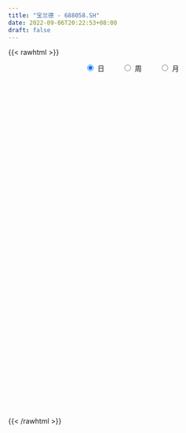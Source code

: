 ```yaml
---
title: "宝兰德 - 688058.SH"
date: 2022-09-06T20:22:53+08:00
draft: false
---
```

{{< rawhtml >}}
    <div style="text-align: center">
        <label style="padding: 1rem;"><input style="margin-right: .5rem" type="radio" name="period" value="D" checked onclick="period_change(this)">日</label>
        <label style="padding: 1rem;"><input style="margin-right: .5rem" type="radio" name="period" value="W" onclick="period_change(this)">周</label>
        <label style="padding: 1rem;"><input style="margin-right: .5rem" type="radio" name="period" value="M" onclick="period_change(this)">月</label>
    </div>
    <div id="chart" style="height: 700px;"></div> 
    <script type="text/javascript">
        const D_v = [3538.69,8122.2,5098.47,3334.57,10297.52,5294.57,5275.32,4464.21,2838.71,2869.25,2118.89,3140.48,3498.6,2540.16,2930.82,2578.86,3306.12,3224.74,3069.39,3583.02,2413.09,1708.24,4768.32,2997.01,2542.82,4009.68,5011.29,4608.01,2721.45,4069.82,3796.03,3675.93,5506.24,6912.59,3953.14,4904.03,3808.59,2498.11,2691.65,2203.22,2365.71,2327.49,3724.43,1956.04,3298.36,3785.01,4272.13,4161.58,3220.93,3531.14,2136.92,4437.05,2392.1,4886.12,2258.58,1693.25,1017.2,1753.84,4432.85,2652.66,2351.48,2002.23,1669.07,1883.86,1610.39,1856.04,1161.26,2580.37,1821.57,2520.78,1855.67,2985.61,3270.29,3760.36,5614.02,6150.93,6499.82,6443.55,5008.37,5405.69,3741.08,3579.12,3016.94,2934.65,3791.07,3717.18,5758.01,4207.75,5085.55,4489.27,2351.08,7821.62,9073.64,5279.6,4518.18,4497.96,4167.93,3384.69,3708.48,4071.15,4268.84,2945.22,4164.87,2770.13,1729.99,2383.06,2270.05,1567.64,1590.97,3530.5,3443.5,3104.61,1336.52,1106.21,2486.66,3605.32,1789.93,1619.85,1699.67,1422.83,2032.06,1462.85,2040.0,1295.65,1264.29,1476.2,1001.68,1187.44,1606.04,924.4,2160.89,1912.67,1909.0,1789.88,2596.1,1879.38,835.61,1372.11,1359.84,1152.3,1068.68,894.1,978.09,855.6,878.98,1357.86,1935.22,1575.68,761.86,908.31,638.96,1147.17,1859.62,948.65,1235.28,920.31,1168.02,2383.28,953.7,945.68,1439.59,2325.73,1981.52,1254.7,1485.65,1514.73,2949.53,1719.71,2096.32,4351.19,2657.86,2725.39,4168.09,2443.71,2136.99,6483.16,4561.25,4859.68,5552.77,2974.61,3443.0,3529.21,2755.39,6151.28,4257.81,2999.88,2951.38,3086.6,2634.45,4399.87,3673.76,2752.48,2850.21,5583.01,3141.94,2530.1,7188.58,7218.11,12680.22,10185.98,6730.83,4770.97,5028.0,4742.8,2908.32,3092.71,2703.79,3025.71,2756.87,2552.92,3320.47,5777.41,3861.37,2371.5,1564.27,2539.18,2548.0,4538.86,4184.25,3244.63,2608.18,1540.55,2156.34,1438.1,1713.86,1465.22,2729.62,2909.1,4251.42,3894.59,3089.03,2528.84,3858.35,4325.24,3289.47,2719.83,1871.67,3437.68,6125.16,3498.29,9114.31,3976.39,4090.28,2825.52,2214.88,1909.32,2956.39,4651.63,4090.5,5025.76,2581.46,8611.17,7292.05,4615.89,3248.95,4102.88,3658.12,1991.21,2656.48,1886.01,3881.4,2626.5,5047.89,2386.74,1831.92,1508.76,1818.63,1290.51,5364.36,5757.7,4969.75,3365.1,1914.52,2238.72,1401.63,1375.4,1740.82,1758.87,1093.11,743.18,2295.43,2420.9,1073.84,1215.92,1702.8,1252.95,1062.15,1278.72,4956.85,1809.91,1259.05,1216.27,650.21,1489.76,1408.64,918.92,1041.23,1139.71,1086.86,1765.54,3039.86,2034.09,1571.18,2154.63,1734.62,1722.29,1397.0,1449.99,1141.48,1495.13,986.68,2735.89,3857.52,2241.96,2590.96,2564.6,1413.34,1202.53,1908.27,1135.31,809.65,1107.52,1096.66,728.2,1326.22,909.63,748.13,1141.35,2011.34,2281.61,1490.21,1162.71,788.29,2193.78,1461.65,2665.94,2963.99,1798.75,8598.92,24699.4,26885.37,15375.46,16927.46,10193.99,18365.41,12679.87,9558.68,10078.15,7809.14,9863.49,16878.14,8940.67,9622.75,6741.54,6086.22,6284.44,5556.62,9963.52,4424.38,5240.59,3929.4,4626.19,3755.57,8256.85,5106.03,4947.53,5576.09,6612.91,6983.41,4219.64,4178.03,4427.2,4686.69,3394.0,4983.11,4223.56,4521.32,2548.43,4691.65,5582.48,3511.87,8147.32,4582.14,6709.02,4017.8,3367.3,2383.55,2151.55,1666.9,3377.15,4518.04,4495.41,3475.33,3365.82,3806.44,1960.95,4432.74,3061.47,2399.24,2239.11,12638.5,14139.4,21104.99,17121.18,9188.96,8371.94,4536.13,6523.73,7595.5,6545.01,4260.19,9954.6,10883.62,15756.58,7992.62,5919.22,8096.38,5437.48,4611.03,4623.84,3053.92,3804.76,3764.69,3829.05,4004.95,4004.12,5220.5,4163.83,3274.82,3028.25,4646.74,8747.89,10920.99,16813.6,11574.54,22525.39,12422.24,10890.62,8714.81,10440.87,7812.44,8195.41,6591.97,6661.08,5864.05,4765.47,4506.34,7155.72,7003.62,5014.83,10449.06,7726.03,7430.03,6768.52,8504.21,5767.49,5991.58,6568.76,3930.63,6086.73,4343.48,4627.05,5532.84,4610.33,10894.18,5282.25,5710.47,5958.84,3235.14,3404.37,3283.77,4947.33,6427.65,5710.02,8937.05,13227.72,5925.95,14928.57,14990.79,10700.41,6765.44,7377.78,5781.31,4646.52,4643.96,6041.41,7406.27,11683.69,7630.83,6263.65,6629.99,6778.05,31272.93,11296.61,6969.06,8109.72,7300.12,4874.18,4586.64,3084.86]
const D_histogram = [0.0,-0.1212535613,-0.4509963393,-0.5810341701,-1.1648822236,-1.4153386505,-1.6804308977,-1.7033973285,-1.5044236459,-1.2856629316,-1.0955846099,-0.8230991653,-0.674105703,-0.4779624721,-0.4924794019,-0.5069625435,-0.6490596644,-0.8947614596,-0.7246122752,-0.2564113519,0.1640448837,0.2417904016,0.5889481482,0.8135640977,0.9598695627,1.110413709,1.3533856806,1.2606674206,1.0067572265,0.8166314092,0.8124359989,0.8389070736,0.8289691263,0.8688707747,0.7406568223,0.3480929528,-0.1603805491,-0.4694235729,-0.55068131,-0.56023406,-0.7528094452,-0.946818862,-1.3648859957,-1.5371535671,-1.2205454979,-1.252064241,-1.3351792874,-1.4049431271,-1.3771546174,-0.9540500621,-0.6707641786,-0.5165152086,-0.3907023921,0.0734285221,0.3141270429,0.2999786092,0.3424968944,0.4724064736,0.778116119,1.0441119872,1.042977814,0.963353263,0.9009666779,0.793165541,0.7347712619,0.7068161464,0.6518454675,0.2999020254,0.1242031128,0.0206731289,-0.0992512211,-0.2944141793,-0.4760556677,-0.5460795739,-0.8258551281,-1.08270421,-1.3379692168,-1.4685967648,-1.4553876597,-1.3717360296,-1.2713563246,-1.0894658646,-0.9490535974,-0.7658081259,-0.6714280823,-0.4370532936,-0.113459159,0.144052045,0.4107721023,0.7653488005,0.9102388056,1.420105336,2.0783513739,2.4419110399,2.2445076617,1.5896933044,1.3464185883,1.1525166387,0.7928819004,0.3279074474,0.2647064039,0.3411671387,0.4110346542,0.4683412058,0.408404095,0.2842120378,0.0566857242,-0.0591608197,-0.0796556416,0.305485457,0.4166348687,0.175053146,0.0169364136,-0.069766938,-0.2014557627,-0.6092487614,-0.9503526664,-1.0253933389,-0.9171890706,-0.7915241765,-0.4593113536,-0.1020749483,0.11578168,0.2192772306,0.2943078895,0.2071326037,0.151937407,0.2750489378,0.4351923453,0.5600201411,0.4883286146,0.4971334137,0.3952529609,0.0956962761,-0.1578361496,-0.2476175709,-0.3316004362,-0.4852863003,-0.4035494031,-0.303978067,-0.1971171399,-0.042976547,0.1328156721,0.2858572598,0.3400219532,0.2577605363,0.3706833286,0.3292306222,0.2556204673,0.200230517,0.2021039163,0.3075949315,0.4456351345,0.4847818146,0.4530433112,0.4113299173,0.2625053742,0.0422617839,-0.0294163298,-0.0609496709,0.0257301595,0.2552914848,0.3901228025,0.4225222222,0.4671917712,0.4765785717,0.5318337921,0.4592055062,0.5044650398,0.6628498521,0.5855736984,0.3913858915,0.4261308004,0.4854255283,0.5980125548,0.9856260609,1.074416878,1.4014918087,1.4229802232,1.3896002487,1.1544865583,1.0751252473,0.7632444816,0.9367133754,1.0438681002,0.9744648235,0.7588013989,0.5031605763,0.3808594551,0.2998129986,-0.0874914901,-0.4752186892,-0.8207425859,-0.6367309832,-0.6925217133,-0.7658393563,-0.4010208304,-0.392446997,0.2452503883,0.1181766888,0.2086584766,0.0914092545,-0.0531008333,-0.3288927564,-0.4873294607,-0.8065774268,-0.9291617265,-0.824848912,-0.7235848483,-0.5934293773,-0.5955018482,-0.9291515619,-0.8556004707,-0.8184615806,-0.802950242,-0.6417098714,-0.6577716884,-0.3780179115,-0.1589525234,-0.2564429378,-0.396039616,-0.4899894777,-0.6705405684,-0.8050338182,-0.7645657351,-0.7035206346,-0.8009298632,-0.7201364671,-0.5110978056,-0.6647926904,-0.526366664,-0.4846795125,-0.152433536,-0.022730117,0.1762162609,0.1345924524,0.0902015872,0.2944485516,0.7599451443,0.9922731467,1.3282201131,1.3013185661,1.0358622062,0.6324390327,0.3307262187,0.0937860938,-0.1056649684,0.1923940132,0.2105840748,0.3965395874,0.3623742625,0.7138732064,0.7669318654,0.521190845,0.2019704873,-0.2178691753,-0.4657569916,-0.5388438175,-0.5311326648,-0.5453628903,-0.2943879213,-0.1979123436,-0.5226068138,-0.6935717878,-0.824647582,-0.8887856776,-1.0287486642,-1.1165725004,-0.7503911237,-0.4534527032,-0.3663329582,-0.5031620611,-0.5684599997,-0.6039884051,-0.5346558112,-0.4243504973,-0.436769226,-0.3527929958,-0.2585832534,-0.1693285538,-0.2572275095,-0.0859318253,0.0488616527,0.1459406731,0.2816060547,0.3788197884,0.4140644307,0.413420318,0.0875157758,-0.1133023376,-0.118357746,-0.049955887,0.0699501581,0.2239892219,0.3653096361,0.4623376107,0.5612017065,0.5749828561,0.5774369186,0.5770902305,0.5941126072,0.4653363869,0.4263650726,0.1901204233,0.1848805362,0.2528074786,0.2635395515,0.2404506184,0.2332017268,0.1923335399,0.0969977258,0.1031254525,0.1869703541,0.1334632787,0.0040255041,-0.2083476527,-0.4049357379,-0.4846751477,-0.5012075664,-0.4812194705,-0.4319102698,-0.3256184993,-0.2624694879,-0.1812104286,-0.2156151524,-0.2174742727,-0.1721760712,-0.0533540384,0.0965095917,0.2290354811,0.2404787273,0.3325113747,0.3571544449,0.4529631477,0.5656242392,0.6574023168,0.6946820993,0.643849863,0.8140420972,1.9620423447,2.563788816,2.8010823047,2.980658636,2.9278859473,3.7753751513,3.9158202382,3.8686797082,3.1845238114,2.601317968,2.2700407426,2.2154352104,1.9561691828,0.9931887693,0.3495562867,-0.371125377,-0.8576913056,-1.0347631375,-1.592055387,-2.2852583777,-2.6347269562,-2.7878206797,-2.9770350609,-2.9992391061,-2.4486391066,-2.1621850869,-2.1547656012,-1.9054552424,-1.7749111353,-1.206596823,-0.9601920856,-0.6371884878,-0.3314320868,-0.2138556157,-0.1012019572,-0.0151775991,-0.158364501,-0.4807455527,-0.8004437131,-0.2727998872,-0.4938374558,-0.9263614792,-0.6478754991,-0.6758728263,-1.0473985825,-0.9135746565,-0.8297865438,-0.7198723654,-0.7910715447,-0.7883733353,-1.0733831682,-1.2405379636,-1.4064728535,-1.499750309,-1.4140968785,-1.0956683787,-0.8548582107,-0.9752305314,-0.9650077306,-0.8336144644,-0.8393073581,-1.3601192263,-2.6028887601,-3.4823346929,-3.8170887021,-3.7586650249,-3.5657256003,-3.2572763195,-3.1538454928,-2.8031785141,-2.2884824079,-1.8242057157,-0.9209535182,0.0826392306,0.9993223023,1.5144482364,2.0001483981,2.4661030568,2.6503185165,2.7105327139,2.610300629,2.4994299337,2.2945762827,2.1058861528,1.9573076015,1.8474086701,1.4965460058,1.4206195666,1.2778057209,1.160821792,1.1490299671,1.1354375967,1.3613484442,0.3458828519,-0.1679957209,-0.5839514829,-0.554187115,-0.7054765536,-0.7041612359,-0.6203383013,-0.5598954112,-0.4279307053,-0.209854907,-0.0272556626,0.1338083584,0.2298684654,0.2400588805,0.3178764098,0.4702917209,0.5506353423,0.6377749676,0.6906055666,0.6895086634,0.7201055654,0.6613850021,0.5188966554,0.4399574707,0.4492955814,0.4154477869,0.3394049556,0.1437631385,0.1172980225,0.1603371627,0.0681818484,0.0708252017,0.311275988,0.4232604496,0.520003561,0.4260766635,0.3506112806,0.3345464882,0.2970802281,0.3176863103,0.3014109518,0.3374900689,0.1165439347,0.0706479954,0.1150170413,0.4635396275,0.732569711,0.8019856639,0.8148490503,0.8471707554,0.7374536402,0.582985219,0.4117035312,0.2851491984,0.2991888782,0.2065647449,0.0846556924,0.0526974086,-0.1389445118,-0.357130686,-0.9977083293,-1.4281131177,-1.6326832432,-1.7316754121,-1.6328272771,-1.396120672,-1.2424158948,-1.0349180615]
const D_fast = [0.0,-0.1515669516,-0.5940588145,-0.8693551878,-1.7444237972,-2.3487148867,-3.0339148584,-3.4827306213,-3.6598628501,-3.7625178687,-3.8463356995,-3.7796250462,-3.7991580097,-3.7225053968,-3.8601421771,-4.0013659546,-4.3057279915,-4.7751201516,-4.786124036,-4.3820259507,-3.9205584942,-3.7823653758,-3.2879705922,-2.8599636183,-2.4736907627,-2.0455431891,-1.4642247973,-1.2417762021,-1.2439970896,-1.2299650546,-1.0310514653,-0.7948536222,-0.5975492879,-0.3404299458,-0.2834796926,-0.5890203239,-1.137588963,-1.5639878801,-1.7829159448,-1.9325272097,-2.3133049562,-2.7440190885,-3.5033077212,-4.0598636844,-4.0483919896,-4.392926793,-4.8098366612,-5.2308362827,-5.5473364273,-5.3627443876,-5.2471495487,-5.2220293808,-5.1938921624,-4.7114041176,-4.3921738362,-4.3313276175,-4.2031851087,-3.9551739111,-3.4549352359,-2.9279113709,-2.6683010907,-2.5070873259,-2.3442322416,-2.2537419933,-2.1284434569,-1.9796945357,-1.8717038478,-2.1486717835,-2.2933199179,-2.3916816196,-2.5364187748,-2.8051852779,-3.1058406832,-3.3123844829,-3.7986238191,-4.3261489535,-4.9159062645,-5.4136830037,-5.7643208135,-6.0236031909,-6.241062567,-6.3315385732,-6.4283897053,-6.4365962653,-6.5100732422,-6.384961777,-6.0897324321,-5.7962082168,-5.426795134,-4.8808812357,-4.5084315292,-3.6435386648,-2.4657047834,-1.4916673574,-1.1279438201,-1.3853348514,-1.2920049203,-1.1977777103,-1.3591919735,-1.7421895647,-1.7392140072,-1.5774614877,-1.4048353087,-1.2304434556,-1.1882795427,-1.2414185905,-1.454773473,-1.5854102218,-1.625818954,-1.1643064912,-0.9489983624,-1.1468167986,-1.3006994275,-1.4048445137,-1.5868972791,-2.1470024681,-2.7256945397,-3.0570835469,-3.1781765463,-3.2503926963,-3.0330077119,-2.7012900436,-2.4544879953,-2.296173137,-2.1475655057,-2.1829576407,-2.2001684856,-2.0082947203,-1.7393532265,-1.4745203955,-1.4241297684,-1.2910416158,-1.2941088284,-1.5697414441,-1.8627329072,-2.0144187213,-2.1813016956,-2.4563091347,-2.4754595884,-2.451882769,-2.3943011269,-2.2509046707,-2.0419085336,-1.8174026309,-1.6782324493,-1.6960537321,-1.4904601077,-1.4496051585,-1.4593101966,-1.4646425176,-1.4122431393,-1.2298533911,-0.9804044045,-0.8200622708,-0.7385399464,-0.677420861,-0.7606190606,-0.9702972049,-1.0493294011,-1.0961001599,-1.0029877896,-0.7096035931,-0.4772415748,-0.3392115995,-0.1777441078,-0.0492126643,0.1390010041,0.1811740947,0.3525498883,0.6766471637,0.7457644346,0.6494231006,0.7907007095,0.9713518195,1.2334419847,1.8674620061,2.2248570427,2.9023049255,3.2795383959,3.5935584835,3.6470664327,3.8364864336,3.7154167883,4.1230640258,4.4911857758,4.6653987049,4.63943563,4.5095849516,4.4824986941,4.4764054873,4.067228126,3.5606962546,3.0099867114,3.0348155684,2.8058944099,2.5411169278,2.8056802461,2.7161423302,3.4151523126,3.3176227853,3.4602691923,3.3658722839,3.2080869877,2.8500718755,2.5698028061,2.0489104832,1.6940357519,1.5921363384,1.51250419,1.4943023167,1.3433543838,0.7774167796,0.6370677532,0.4695912481,0.2843650262,0.285177929,0.1046731898,0.2899224888,0.469249746,0.3076485972,0.0690420151,-0.1474052161,-0.4955914489,-0.8313431533,-0.9820165039,-1.0968515621,-1.3944932565,-1.4937339771,-1.4124697671,-1.7323628245,-1.7255284641,-1.8050111907,-1.5108735983,-1.3868527085,-1.1438522654,-1.1518279608,-1.1736684291,-0.8958093268,-0.240326448,0.240069841,0.9080718357,1.2064999302,1.2000091219,0.9546957066,0.7356644472,0.5221708458,0.2963035415,0.6424610263,0.7132971067,0.9983875161,1.0548157568,1.5847830024,1.8295746278,1.7141313186,1.4454035826,0.9710966262,0.6067695621,0.3989717817,0.2738997683,0.1233288202,0.3007068089,0.3477043007,-0.107641873,-0.4519997939,-0.7892374836,-1.0755719986,-1.4727221513,-1.8396891125,-1.6611055168,-1.4775302721,-1.4819937667,-1.7446133848,-1.9520263234,-2.13855183,-2.2028831889,-2.1986654993,-2.3202765346,-2.3244985532,-2.2949346242,-2.2480120631,-2.4002178962,-2.2504051683,-2.1033962771,-1.9698320884,-1.7637651932,-1.5718465124,-1.4330857624,-1.3303747957,-1.6344003939,-1.8635440917,-1.8981889365,-1.8422760493,-1.7048824647,-1.4948460954,-1.2621982722,-1.0495858948,-0.8104213725,-0.6528945088,-0.5060812166,-0.3621553471,-0.1966048186,-0.2090469422,-0.1414269884,-0.3301415318,-0.2891612849,-0.1580324728,-0.0814155121,-0.0443917906,0.0066597496,0.0138749477,-0.057211435,-0.0253023452,0.105285145,0.0851438892,-0.0432875093,-0.3077475793,-0.605569599,-0.8064777957,-0.948312106,-1.0486288777,-1.1072972445,-1.0824100989,-1.0848784594,-1.0489220073,-1.1372305191,-1.1934582076,-1.1912040239,-1.0857205008,-0.9117294727,-0.7219447131,-0.650381785,-0.475221294,-0.3612896125,-0.1522401228,0.1018270286,0.3579556853,0.5689059926,0.6790362221,1.0527389805,2.6912498143,3.9339434896,4.8715075544,5.7962485447,6.4754473429,8.2667803347,9.3861804812,10.3062098782,10.4181849342,10.4853085829,10.7215415431,11.2207948135,11.4505710815,10.7358878604,10.1796444495,9.3661814415,8.6651926866,8.2294300702,7.274123974,6.0096063889,5.0014560714,4.1514071779,3.2179340314,2.4459202098,2.3843604326,2.1302681805,1.5989962659,1.3719428141,1.0587591375,1.325424244,1.3317809599,1.4954874358,1.7183858152,1.7824983823,1.8698515515,1.9520815098,1.7693034827,1.3267360428,0.8069269541,1.2663708083,0.9218738756,0.2577594825,0.3742765879,0.177311054,-0.4560643478,-0.550634086,-0.6742926092,-0.7443465222,-1.0133135876,-1.207708712,-1.7610643369,-2.2383536233,-2.7559067266,-3.2241217593,-3.4919925484,-3.4474811433,-3.420385528,-3.7845654815,-4.0155946133,-4.0926049632,-4.3081246965,-5.1689663713,-7.0624580951,-8.8124877011,-10.1015138858,-10.9827564649,-11.6812484403,-12.1871182394,-12.8721487858,-13.2222764358,-13.2797009315,-13.2714756682,-12.5984618503,-11.5742092938,-10.4076956465,-9.5139576534,-8.5282203921,-7.4457399692,-6.5989448804,-5.8610975045,-5.3087544321,-4.794767644,-4.4259772244,-4.0881958161,-3.747447467,-3.3954942308,-3.3722203936,-3.0929919412,-2.9163543567,-2.7431328376,-2.4676671707,-2.197400142,-1.6311521834,-2.5601470627,-3.1160245658,-3.6779681985,-3.7867506093,-4.1144091863,-4.2891341776,-4.3603958183,-4.4399267811,-4.4149447515,-4.2493326799,-4.0735473511,-3.8790312405,-3.7255040172,-3.6552988819,-3.4980122502,-3.2280240089,-3.0100215519,-2.7634381847,-2.537956194,-2.3666759313,-2.156052638,-2.0494269508,-2.0621911337,-2.0311409507,-1.9094789446,-1.8394647924,-1.8306563848,-1.9903574173,-1.9874980277,-1.9043745968,-1.979484449,-1.9591347953,-1.640865012,-1.423065438,-1.1963214363,-1.1837291679,-1.1715417306,-1.1039699011,-1.0671661041,-0.9671384443,-0.9080610648,-0.7876094306,-0.9794195811,-1.0076535215,-0.9345302154,-0.4701227223,-0.017950211,0.2519621579,0.4685378069,0.7126522008,0.7872984957,0.7785763792,0.7102205742,0.654953541,0.7437904404,0.7028074933,0.6020623639,0.5832784322,0.3569003839,0.0494315382,-0.8405731874,-1.6280062553,-2.2407471915,-2.7726582135,-3.0820168978,-3.1943404607,-3.3512396572,-3.4024713392]
const D_slow = [0.0,-0.0303133903,-0.1430624751,-0.2883210177,-0.5795415736,-0.9333762362,-1.3534839606,-1.7793332928,-2.1554392042,-2.4768549371,-2.7507510896,-2.9565258809,-3.1250523067,-3.2445429247,-3.3676627752,-3.4944034111,-3.6566683272,-3.8803586921,-4.0615117608,-4.1256145988,-4.0846033779,-4.0241557775,-3.8769187404,-3.673527716,-3.4335603253,-3.1559568981,-2.8176104779,-2.5024436228,-2.2507543161,-2.0465964638,-1.8434874641,-1.6337606957,-1.4265184142,-1.2093007205,-1.0241365149,-0.9371132767,-0.977208414,-1.0945643072,-1.2322346347,-1.3722931497,-1.560495511,-1.7972002265,-2.1384217254,-2.5227101172,-2.8278464917,-3.140862552,-3.4746573738,-3.8258931556,-4.1701818099,-4.4086943255,-4.5763853701,-4.7055141722,-4.8031897703,-4.7848326397,-4.706300879,-4.6313062267,-4.5456820031,-4.4275803847,-4.233051355,-3.9720233581,-3.7112789047,-3.4704405889,-3.2451989194,-3.0469075342,-2.8632147187,-2.6865106821,-2.5235493153,-2.4485738089,-2.4175230307,-2.4123547485,-2.4371675538,-2.5107710986,-2.6297850155,-2.766304909,-2.972768691,-3.2434447435,-3.5779370477,-3.9450862389,-4.3089331538,-4.6518671612,-4.9697062424,-5.2420727085,-5.4793361079,-5.6707881394,-5.8386451599,-5.9479084834,-5.9762732731,-5.9402602619,-5.8375672363,-5.6462300362,-5.4186703348,-5.0636440008,-4.5440561573,-3.9335783973,-3.3724514819,-2.9750281558,-2.6384235087,-2.350294349,-2.1520738739,-2.0700970121,-2.0039204111,-1.9186286264,-1.8158699629,-1.6987846614,-1.5966836377,-1.5256306282,-1.5114591972,-1.5262494021,-1.5461633125,-1.4697919482,-1.3656332311,-1.3218699446,-1.3176358412,-1.3350775757,-1.3854415163,-1.5377537067,-1.7753418733,-2.031690208,-2.2609874757,-2.4588685198,-2.5736963582,-2.5992150953,-2.5702696753,-2.5154503676,-2.4418733952,-2.3900902443,-2.3521058926,-2.2833436581,-2.1745455718,-2.0345405365,-1.9124583829,-1.7881750295,-1.6893617893,-1.6654377202,-1.7048967576,-1.7668011504,-1.8497012594,-1.9710228345,-2.0719101853,-2.147904702,-2.197183987,-2.2079281237,-2.1747242057,-2.1032598908,-2.0182544025,-1.9538142684,-1.8611434362,-1.7788357807,-1.7149306639,-1.6648730346,-1.6143470556,-1.5374483227,-1.426039539,-1.3048440854,-1.1915832576,-1.0887507783,-1.0231244347,-1.0125589888,-1.0199130712,-1.035150489,-1.0287179491,-0.9648950779,-0.8673643773,-0.7617338217,-0.6449358789,-0.525791236,-0.392832788,-0.2780314114,-0.1519151515,0.0137973115,0.1601907361,0.258037209,0.3645699091,0.4859262912,0.6354294299,0.8818359451,1.1504401646,1.5008131168,1.8565581726,2.2039582348,2.4925798744,2.7613611862,2.9521723066,3.1863506505,3.4473176755,3.6909338814,3.8806342311,4.0064243752,4.101639239,4.1765924886,4.1547196161,4.0359149438,3.8307292973,3.6715465515,3.4984161232,3.3069562841,3.2067010765,3.1085893273,3.1699019243,3.1994460965,3.2516107157,3.2744630293,3.261187821,3.1789646319,3.0571322667,2.85548791,2.6231974784,2.4169852504,2.2360890383,2.087731694,1.938856232,1.7065683415,1.4926682238,1.2880528287,1.0873152682,0.9268878003,0.7624448782,0.6679404003,0.6282022695,0.564091535,0.465081631,0.3425842616,0.1749491195,-0.0263093351,-0.2174507688,-0.3933309275,-0.5935633933,-0.7735975101,-0.9013719615,-1.0675701341,-1.1991618001,-1.3203316782,-1.3584400622,-1.3641225915,-1.3200685262,-1.2864204131,-1.2638700163,-1.1902578784,-1.0002715923,-0.7522033057,-0.4201482774,-0.0948186359,0.1641469157,0.3222566739,0.4049382285,0.428384752,0.4019685099,0.4500670132,0.5027130319,0.6018479287,0.6924414943,0.8709097959,1.0626427623,1.1929404736,1.2434330954,1.1889658015,1.0725265536,0.9378155993,0.8050324331,0.6686917105,0.5950947302,0.5456166443,0.4149649408,0.2415719939,0.0354100984,-0.186786321,-0.4439734871,-0.7231166122,-0.9107143931,-1.0240775689,-1.1156608084,-1.2414513237,-1.3835663236,-1.5345634249,-1.6682273777,-1.774315002,-1.8835073085,-1.9717055575,-2.0363513708,-2.0786835093,-2.1429903867,-2.164473343,-2.1522579298,-2.1157727615,-2.0453712479,-1.9506663008,-1.8471501931,-1.7437951136,-1.7219161697,-1.7502417541,-1.7798311905,-1.7923201623,-1.7748326228,-1.7188353173,-1.6275079083,-1.5119235056,-1.371623079,-1.2278773649,-1.0835181353,-0.9392455776,-0.7907174258,-0.6743833291,-0.567792061,-0.5202619551,-0.4740418211,-0.4108399514,-0.3449550636,-0.284842409,-0.2265419773,-0.1784585923,-0.1542091608,-0.1284277977,-0.0816852092,-0.0483193895,-0.0473130135,-0.0993999266,-0.2006338611,-0.321802648,-0.4471045396,-0.5674094072,-0.6753869747,-0.7567915995,-0.8224089715,-0.8677115787,-0.9216153668,-0.9759839349,-1.0190279527,-1.0323664623,-1.0082390644,-0.9509801941,-0.8908605123,-0.8077326687,-0.7184440574,-0.6052032705,-0.4637972107,-0.2994466315,-0.1257761067,0.0351863591,0.2386968834,0.7292074696,1.3701546736,2.0704252497,2.8155899087,3.5475613956,4.4914051834,5.4703602429,6.43753017,7.2336611228,7.8839906148,8.4515008005,9.0053596031,9.4944018988,9.7426990911,9.8300881628,9.7373068185,9.5228839921,9.2641932077,8.866179361,8.2948647666,7.6361830275,6.9392278576,6.1949690924,5.4451593159,4.8329995392,4.2924532675,3.7537618672,3.2773980565,2.8336702727,2.532021067,2.2919730456,2.1326759236,2.0498179019,1.996353998,1.9710535087,1.9672591089,1.9276679837,1.8074815955,1.6073706672,1.5391706954,1.4157113315,1.1841209617,1.0221520869,0.8531838803,0.5913342347,0.3629405706,0.1554939346,-0.0244741567,-0.2222420429,-0.4193353767,-0.6876811688,-0.9978156597,-1.3494338731,-1.7243714503,-2.0778956699,-2.3518127646,-2.5655273173,-2.8093349501,-3.0505868828,-3.2589904989,-3.4688173384,-3.808847145,-4.459569335,-5.3301530082,-6.2844251837,-7.22409144,-8.11552284,-8.9298419199,-9.7183032931,-10.4190979216,-10.9912185236,-11.4472699525,-11.6775083321,-11.6568485244,-11.4070179488,-11.0284058898,-10.5283687902,-9.911843026,-9.2492633969,-8.5716302184,-7.9190550611,-7.2941975777,-6.720553507,-6.1940819689,-5.7047550685,-5.2429029009,-4.8687663995,-4.5136115078,-4.1941600776,-3.9039546296,-3.6166971378,-3.3328377387,-2.9925006276,-2.9060299146,-2.9480288449,-3.0940167156,-3.2325634943,-3.4089326327,-3.5849729417,-3.740057517,-3.8800313698,-3.9870140462,-4.0394777729,-4.0462916886,-4.0128395989,-3.9553724826,-3.8953577625,-3.81588866,-3.6983157298,-3.5606568942,-3.4012131523,-3.2285617606,-3.0561845948,-2.8761582034,-2.7108119529,-2.5810877891,-2.4710984214,-2.358774526,-2.2549125793,-2.1700613404,-2.1341205558,-2.1047960502,-2.0647117595,-2.0476662974,-2.029959997,-1.952141,-1.8463258876,-1.7163249973,-1.6098058314,-1.5221530113,-1.4385163892,-1.3642463322,-1.2848247546,-1.2094720167,-1.1250994994,-1.0959635158,-1.0783015169,-1.0495472566,-0.9336623498,-0.750519922,-0.550023506,-0.3463112434,-0.1345185546,0.0498448555,0.1955911602,0.298517043,0.3698043426,0.4446015621,0.4962427484,0.5174066715,0.5305810236,0.4958448957,0.4065622242,0.1571351419,-0.1998931376,-0.6080639484,-1.0409828014,-1.4491896207,-1.7982197887,-2.1088237624,-2.3675532777]
const D_data = [['2020-08-18', 134.77, 133.79, 133.0, 136.46],['2020-08-19', 134.68, 131.89, 131.52, 140.48],['2020-08-20', 128.91, 127.81, 126.33, 131.53],['2020-08-21', 129.99, 128.62, 127.15, 132.35],['2020-08-24', 124.49, 120.23, 116.0, 124.49],['2020-08-25', 119.88, 121.0, 119.17, 122.39],['2020-08-26', 121.37, 118.01, 116.3, 123.44],['2020-08-27', 119.5, 118.68, 115.12, 121.75],['2020-08-28', 118.69, 120.37, 116.3, 120.86],['2020-08-31', 120.02, 120.3, 120.02, 122.85],['2020-09-01', 120.34, 119.72, 118.71, 121.76],['2020-09-02', 120.9, 120.83, 119.1, 122.64],['2020-09-03', 120.98, 119.39, 117.3, 121.97],['2020-09-04', 117.5, 120.0, 117.03, 120.44],['2020-09-07', 119.31, 116.99, 116.51, 121.19],['2020-09-08', 116.93, 116.02, 114.33, 117.91],['2020-09-09', 116.02, 113.02, 111.34, 117.3],['2020-09-10', 113.06, 109.51, 109.3, 115.66],['2020-09-11', 109.51, 113.3, 108.04, 113.5],['2020-09-14', 114.05, 117.79, 114.01, 119.8],['2020-09-15', 117.78, 118.98, 114.88, 120.46],['2020-09-16', 116.66, 115.62, 115.05, 118.99],['2020-09-17', 115.62, 119.92, 115.62, 121.73],['2020-09-18', 120.05, 119.96, 119.04, 121.5],['2020-09-21', 120.18, 120.19, 119.11, 121.77],['2020-09-22', 119.99, 121.41, 117.03, 124.36],['2020-09-23', 121.42, 124.2, 121.42, 126.0],['2020-09-24', 124.01, 121.07, 120.3, 126.43],['2020-09-25', 120.5, 118.68, 118.6, 123.45],['2020-09-28', 117.9, 118.7, 114.8, 123.2],['2020-09-29', 121.2, 120.88, 119.03, 124.48],['2020-09-30', 120.88, 121.74, 119.19, 122.8],['2020-10-09', 123.0, 121.78, 121.72, 125.53],['2020-10-12', 122.5, 122.98, 120.12, 123.39],['2020-10-13', 122.9, 121.12, 120.61, 123.61],['2020-10-14', 121.4, 116.69, 116.1, 121.56],['2020-10-15', 117.4, 112.73, 112.67, 117.4],['2020-10-16', 113.29, 112.61, 111.66, 113.86],['2020-10-19', 113.0, 113.83, 112.38, 114.5],['2020-10-20', 113.0, 113.85, 111.69, 114.1],['2020-10-21', 114.28, 110.27, 109.88, 114.28],['2020-10-22', 110.27, 108.28, 107.87, 110.46],['2020-10-23', 107.99, 102.6, 101.8, 108.93],['2020-10-26', 102.92, 102.58, 100.25, 104.5],['2020-10-27', 102.89, 107.61, 101.91, 109.0],['2020-10-28', 107.61, 102.6, 102.29, 107.61],['2020-10-29', 99.88, 100.13, 99.33, 103.07],['2020-10-30', 100.14, 98.26, 97.0, 101.64],['2020-11-02', 98.31, 97.68, 95.0, 100.77],['2020-11-03', 97.68, 102.31, 97.62, 102.5],['2020-11-04', 101.98, 101.18, 100.62, 103.77],['2020-11-05', 98.01, 99.61, 97.0, 99.98],['2020-11-06', 99.2, 98.97, 97.28, 101.11],['2020-11-09', 98.99, 104.0, 98.99, 104.55],['2020-11-10', 103.78, 102.59, 101.23, 104.67],['2020-11-11', 102.0, 99.59, 99.08, 102.77],['2020-11-12', 98.98, 99.98, 98.17, 100.9],['2020-11-13', 100.12, 101.23, 98.81, 101.49],['2020-11-16', 109.49, 104.5, 102.01, 109.49],['2020-11-17', 104.96, 105.7, 102.34, 105.8],['2020-11-18', 104.8, 103.36, 103.24, 106.5],['2020-11-19', 102.88, 102.45, 102.21, 104.67],['2020-11-20', 102.5, 102.55, 100.5, 103.55],['2020-11-23', 102.14, 101.75, 99.88, 102.89],['2020-11-24', 100.76, 102.11, 100.76, 104.9],['2020-11-25', 102.11, 102.44, 101.71, 103.6],['2020-11-26', 101.7, 102.05, 101.32, 104.26],['2020-11-27', 101.18, 97.25, 96.83, 102.01],['2020-11-30', 96.0, 97.85, 96.0, 99.7],['2020-12-01', 97.3, 97.71, 96.76, 98.5],['2020-12-02', 97.74, 96.52, 96.1, 97.74],['2020-12-03', 96.58, 94.21, 94.2, 96.7],['2020-12-04', 94.54, 92.68, 92.24, 94.98],['2020-12-07', 92.91, 92.6, 92.1, 95.8],['2020-12-08', 92.21, 88.06, 87.71, 92.81],['2020-12-09', 88.11, 85.68, 85.2, 89.5],['2020-12-10', 85.5, 82.85, 82.18, 85.6],['2020-12-11', 82.65, 81.7, 80.01, 83.35],['2020-12-14', 81.48, 81.42, 80.3, 83.88],['2020-12-15', 81.3, 80.79, 78.51, 82.86],['2020-12-16', 81.04, 79.75, 79.0, 81.04],['2020-12-17', 79.13, 79.86, 77.21, 80.3],['2020-12-18', 80.02, 78.63, 78.22, 81.15],['2020-12-21', 78.92, 78.56, 78.07, 80.34],['2020-12-22', 78.56, 76.8, 76.0, 78.56],['2020-12-23', 76.65, 78.16, 75.76, 78.32],['2020-12-24', 79.44, 79.72, 78.19, 81.79],['2020-12-25', 78.7, 79.63, 78.41, 80.78],['2020-12-28', 79.63, 80.55, 78.79, 81.11],['2020-12-29', 81.34, 82.99, 80.01, 83.9],['2020-12-30', 82.6, 81.6, 81.12, 82.75],['2020-12-31', 83.24, 88.14, 81.25, 90.99],['2021-01-04', 87.02, 93.89, 87.02, 96.29],['2021-01-05', 92.1, 94.18, 91.0, 94.2],['2021-01-06', 93.0, 88.96, 88.56, 94.47],['2021-01-07', 87.32, 82.0, 81.66, 90.56],['2021-01-08', 83.0, 85.5, 81.55, 86.98],['2021-01-11', 84.0, 85.58, 83.99, 86.81],['2021-01-12', 85.2, 82.46, 81.51, 86.58],['2021-01-13', 82.93, 79.05, 78.35, 82.93],['2021-01-14', 80.44, 82.6, 77.14, 85.19],['2021-01-15', 82.59, 84.35, 82.49, 88.08],['2021-01-18', 83.84, 84.7, 80.0, 84.9],['2021-01-19', 82.8, 84.99, 82.8, 86.5],['2021-01-20', 85.41, 83.63, 83.03, 85.42],['2021-01-21', 83.59, 82.38, 81.34, 85.57],['2021-01-22', 82.95, 80.05, 79.6, 82.95],['2021-01-25', 79.4, 80.3, 79.14, 81.81],['2021-01-26', 80.96, 80.85, 80.01, 82.8],['2021-01-27', 77.58, 86.8, 77.58, 86.88],['2021-01-28', 86.0, 84.8, 83.71, 89.5],['2021-01-29', 85.65, 80.07, 79.0, 85.65],['2021-02-01', 82.0, 79.92, 78.32, 82.0],['2021-02-02', 79.92, 79.94, 78.4, 81.85],['2021-02-03', 80.0, 78.48, 76.0, 80.77],['2021-02-04', 77.5, 73.02, 72.95, 78.87],['2021-02-05', 73.04, 70.96, 70.88, 73.9],['2021-02-08', 71.99, 72.1, 70.96, 73.78],['2021-02-09', 72.0, 73.4, 70.65, 73.88],['2021-02-10', 73.5, 73.23, 72.61, 73.74],['2021-02-18', 75.0, 76.2, 73.23, 76.57],['2021-02-19', 76.07, 77.79, 75.21, 77.79],['2021-02-22', 77.99, 77.24, 76.67, 78.75],['2021-02-23', 76.85, 76.45, 75.28, 77.0],['2021-02-24', 76.16, 76.43, 75.68, 78.78],['2021-02-25', 76.77, 74.22, 74.16, 78.2],['2021-02-26', 75.69, 74.04, 73.31, 75.7],['2021-03-01', 75.69, 76.3, 74.52, 76.86],['2021-03-02', 76.3, 77.5, 76.0, 78.5],['2021-03-03', 77.89, 77.93, 76.53, 77.98],['2021-03-04', 77.22, 75.75, 74.22, 79.48],['2021-03-05', 75.39, 76.72, 74.23, 77.71],['2021-03-08', 78.12, 75.19, 74.85, 78.12],['2021-03-09', 75.42, 71.58, 71.58, 75.47],['2021-03-10', 71.98, 70.39, 69.03, 72.5],['2021-03-11', 70.61, 71.1, 68.68, 71.35],['2021-03-12', 71.32, 70.21, 69.59, 71.32],['2021-03-15', 69.64, 68.09, 67.42, 70.0],['2021-03-16', 69.3, 70.2, 68.61, 70.85],['2021-03-17', 69.99, 70.33, 69.22, 71.2],['2021-03-18', 70.15, 70.47, 70.08, 71.78],['2021-03-19', 69.7, 71.36, 69.13, 71.4],['2021-03-22', 71.36, 72.25, 71.11, 72.44],['2021-03-23', 72.49, 72.72, 71.73, 72.95],['2021-03-24', 72.9, 72.0, 71.71, 73.0],['2021-03-25', 71.71, 70.17, 70.12, 71.76],['2021-03-26', 70.11, 72.68, 70.1, 72.84],['2021-03-29', 73.67, 70.96, 70.53, 73.68],['2021-03-30', 70.6, 70.23, 70.05, 70.93],['2021-03-31', 70.08, 70.05, 69.63, 70.74],['2021-04-01', 70.04, 70.55, 69.94, 71.2],['2021-04-02', 70.99, 72.12, 70.32, 72.28],['2021-04-06', 72.88, 73.28, 72.16, 73.99],['2021-04-07', 74.3, 72.7, 72.53, 74.3],['2021-04-08', 72.67, 72.03, 71.19, 73.27],['2021-04-09', 72.13, 71.89, 71.0, 72.95],['2021-04-12', 72.2, 70.15, 69.75, 72.2],['2021-04-13', 70.95, 68.23, 68.01, 70.95],['2021-04-14', 68.02, 69.16, 68.02, 69.29],['2021-04-15', 69.14, 69.2, 68.4, 69.3],['2021-04-16', 69.8, 70.67, 69.0, 71.0],['2021-04-19', 70.65, 73.29, 70.65, 73.63],['2021-04-20', 73.09, 73.22, 72.64, 74.52],['2021-04-21', 73.02, 72.6, 72.15, 73.22],['2021-04-22', 73.35, 73.22, 72.72, 74.0],['2021-04-23', 73.22, 73.22, 72.07, 73.83],['2021-04-26', 73.58, 74.31, 73.58, 75.99],['2021-04-27', 74.31, 73.01, 71.3, 74.62],['2021-04-28', 73.65, 74.77, 72.19, 75.77],['2021-04-29', 74.76, 77.2, 74.28, 79.5],['2021-04-30', 77.2, 74.98, 74.11, 77.87],['2021-05-06', 74.98, 73.2, 73.1, 75.89],['2021-05-07', 73.88, 76.01, 73.46, 78.38],['2021-05-10', 76.01, 77.0, 75.12, 78.88],['2021-05-11', 77.2, 78.65, 76.02, 78.65],['2021-05-12', 78.9, 84.2, 78.9, 86.0],['2021-05-13', 82.68, 82.72, 82.1, 85.41],['2021-05-14', 83.0, 88.02, 83.0, 88.75],['2021-05-17', 87.01, 86.51, 86.15, 91.5],['2021-05-18', 87.0, 87.21, 85.24, 87.96],['2021-05-19', 85.99, 85.31, 85.3, 88.1],['2021-05-20', 85.29, 87.68, 83.88, 89.0],['2021-05-21', 87.98, 84.85, 84.31, 88.62],['2021-05-24', 85.04, 91.68, 85.02, 93.88],['2021-05-25', 91.94, 92.88, 89.51, 93.49],['2021-05-26', 93.0, 92.09, 89.99, 93.98],['2021-05-27', 90.97, 90.72, 90.5, 93.62],['2021-05-28', 90.88, 90.01, 89.0, 91.92],['2021-05-31', 90.5, 91.59, 89.66, 92.5],['2021-06-01', 92.02, 92.42, 91.59, 95.99],['2021-06-02', 91.0, 87.99, 86.99, 91.91],['2021-06-03', 88.18, 86.24, 86.12, 89.7],['2021-06-04', 86.69, 84.82, 84.1, 87.54],['2021-06-07', 84.6, 90.97, 84.52, 91.88],['2021-06-08', 90.9, 88.29, 87.55, 91.74],['2021-06-09', 87.69, 87.62, 85.45, 89.17],['2021-06-10', 86.87, 93.9, 86.87, 94.94],['2021-06-11', 93.9, 90.58, 90.52, 97.5],['2021-06-15', 90.36, 100.61, 86.49, 108.7],['2021-06-16', 96.0, 93.01, 92.0, 96.7],['2021-06-17', 92.6, 96.23, 90.6, 96.84],['2021-06-18', 95.99, 94.14, 93.61, 96.81],['2021-06-21', 93.14, 93.57, 92.0, 95.6],['2021-06-22', 94.0, 91.09, 89.74, 94.49],['2021-06-23', 90.5, 91.5, 89.36, 92.22],['2021-06-24', 91.84, 88.09, 88.0, 91.84],['2021-06-25', 88.4, 89.05, 87.39, 90.28],['2021-06-28', 90.37, 91.5, 88.9, 93.1],['2021-06-29', 91.3, 91.73, 90.8, 94.47],['2021-06-30', 91.62, 92.5, 91.19, 93.36],['2021-07-01', 92.63, 91.0, 90.1, 94.8],['2021-07-02', 89.07, 85.58, 85.28, 90.96],['2021-07-05', 86.76, 89.49, 85.29, 89.98],['2021-07-06', 88.3, 88.86, 86.2, 90.45],['2021-07-07', 87.99, 88.25, 87.32, 89.12],['2021-07-08', 89.6, 90.12, 87.06, 90.92],['2021-07-09', 88.99, 87.89, 87.5, 91.8],['2021-07-12', 87.01, 92.0, 86.52, 93.8],['2021-07-13', 91.99, 92.47, 90.77, 94.79],['2021-07-14', 91.56, 88.75, 88.75, 92.84],['2021-07-15', 88.76, 87.39, 86.19, 89.44],['2021-07-16', 87.0, 87.03, 86.59, 89.19],['2021-07-19', 86.99, 84.77, 84.11, 86.99],['2021-07-20', 84.4, 83.91, 83.0, 85.12],['2021-07-21', 84.58, 85.2, 84.12, 86.5],['2021-07-22', 86.48, 85.1, 84.08, 86.48],['2021-07-23', 84.82, 82.34, 82.0, 85.76],['2021-07-26', 82.19, 83.82, 81.0, 85.55],['2021-07-27', 83.62, 85.6, 82.1, 88.53],['2021-07-28', 85.58, 80.59, 80.19, 86.5],['2021-07-29', 81.68, 83.57, 81.0, 84.88],['2021-07-30', 83.44, 82.26, 81.68, 83.58],['2021-08-02', 81.57, 86.47, 81.38, 87.55],['2021-08-03', 86.47, 84.92, 84.5, 88.85],['2021-08-04', 85.5, 86.55, 75.05, 87.88],['2021-08-05', 84.74, 83.9, 83.0, 85.43],['2021-08-06', 83.8, 83.54, 82.52, 84.89],['2021-08-09', 83.57, 87.07, 83.15, 87.98],['2021-08-10', 87.2, 92.43, 85.25, 93.87],['2021-08-11', 92.44, 91.98, 91.15, 94.07],['2021-08-12', 93.67, 95.67, 93.67, 102.95],['2021-08-13', 94.14, 92.98, 92.6, 95.6],['2021-08-16', 94.59, 90.14, 89.7, 94.59],['2021-08-17', 90.62, 87.3, 87.07, 90.8],['2021-08-18', 87.01, 87.1, 85.5, 88.2],['2021-08-19', 88.8, 86.68, 86.18, 88.8],['2021-08-20', 85.9, 86.02, 83.5, 86.56],['2021-08-23', 86.31, 92.62, 85.6, 92.87],['2021-08-24', 91.9, 90.2, 89.61, 94.35],['2021-08-25', 90.22, 93.18, 89.78, 94.78],['2021-08-26', 95.34, 91.23, 90.98, 95.34],['2021-08-27', 91.2, 97.47, 90.19, 100.5],['2021-08-30', 99.74, 95.56, 93.6, 104.56],['2021-08-31', 94.46, 91.97, 91.47, 96.49],['2021-09-01', 92.78, 89.98, 88.48, 92.78],['2021-09-02', 87.51, 86.88, 86.56, 89.48],['2021-09-03', 86.98, 87.11, 86.08, 90.11],['2021-09-06', 87.11, 88.17, 85.99, 88.92],['2021-09-07', 87.87, 88.7, 87.87, 90.33],['2021-09-08', 88.1, 88.08, 87.5, 89.51],['2021-09-09', 88.09, 91.8, 87.6, 92.88],['2021-09-10', 91.8, 90.69, 89.08, 93.01],['2021-09-13', 90.66, 84.57, 84.0, 90.66],['2021-09-14', 85.2, 84.71, 84.55, 87.85],['2021-09-15', 84.56, 83.8, 83.1, 85.62],['2021-09-16', 84.06, 83.41, 82.8, 84.69],['2021-09-17', 84.26, 81.09, 80.88, 84.27],['2021-09-22', 81.79, 80.18, 80.03, 82.34],['2021-09-23', 80.44, 85.76, 80.11, 87.81],['2021-09-24', 85.0, 86.07, 85.0, 89.96],['2021-09-27', 87.5, 84.0, 83.0, 89.2],['2021-09-28', 83.0, 80.54, 80.08, 83.0],['2021-09-29', 80.3, 80.27, 79.37, 82.08],['2021-09-30', 80.24, 79.69, 78.87, 80.39],['2021-10-08', 79.94, 80.41, 79.05, 81.03],['2021-10-11', 81.3, 80.78, 79.6, 81.43],['2021-10-12', 80.1, 78.9, 78.03, 80.8],['2021-10-13', 78.28, 79.71, 78.28, 81.57],['2021-10-14', 79.36, 79.79, 79.2, 80.38],['2021-10-15', 79.79, 79.76, 79.46, 80.58],['2021-10-18', 79.76, 77.07, 76.34, 79.76],['2021-10-19', 77.62, 80.1, 77.54, 81.59],['2021-10-20', 80.6, 80.15, 79.88, 81.0],['2021-10-21', 80.76, 80.08, 79.5, 81.3],['2021-10-22', 80.5, 81.07, 79.59, 82.1],['2021-10-25', 80.78, 81.2, 79.49, 81.88],['2021-10-26', 81.75, 80.83, 80.73, 81.99],['2021-10-27', 80.02, 80.55, 79.99, 81.25],['2021-10-28', 75.88, 75.54, 75.54, 78.28],['2021-10-29', 76.49, 75.42, 73.35, 76.98],['2021-11-01', 74.0, 76.97, 74.0, 77.71],['2021-11-02', 77.75, 77.74, 77.01, 78.69],['2021-11-03', 77.78, 78.65, 77.3, 78.93],['2021-11-04', 79.06, 79.69, 78.77, 80.73],['2021-11-05', 79.89, 80.33, 79.89, 81.51],['2021-11-08', 79.5, 80.53, 79.06, 81.34],['2021-11-09', 80.25, 81.29, 80.25, 81.76],['2021-11-10', 81.44, 80.8, 80.18, 81.78],['2021-11-11', 80.11, 81.0, 80.05, 81.7],['2021-11-12', 80.8, 81.29, 80.32, 81.49],['2021-11-15', 80.6, 81.9, 80.6, 82.6],['2021-11-16', 81.9, 80.09, 79.0, 81.91],['2021-11-17', 80.4, 81.03, 79.64, 81.44],['2021-11-18', 81.04, 77.98, 77.68, 81.59],['2021-11-19', 77.98, 80.3, 77.9, 80.66],['2021-11-22', 80.32, 81.5, 80.05, 81.51],['2021-11-23', 81.6, 81.15, 80.56, 81.94],['2021-11-24', 81.58, 80.85, 80.64, 81.9],['2021-11-25', 81.19, 81.12, 80.31, 81.65],['2021-11-26', 81.0, 80.71, 80.07, 81.5],['2021-11-29', 79.7, 79.75, 78.9, 80.6],['2021-11-30', 79.51, 80.84, 79.51, 82.25],['2021-12-01', 81.8, 82.16, 80.31, 82.77],['2021-12-02', 81.91, 80.64, 80.58, 83.0],['2021-12-03', 81.2, 79.24, 79.08, 81.33],['2021-12-06', 79.25, 77.18, 77.08, 79.84],['2021-12-07', 77.27, 76.0, 75.3, 77.77],['2021-12-08', 76.05, 76.32, 76.0, 77.29],['2021-12-09', 77.0, 76.4, 75.89, 77.0],['2021-12-10', 76.69, 76.4, 76.2, 76.79],['2021-12-13', 76.74, 76.5, 75.89, 76.78],['2021-12-14', 76.5, 77.23, 76.35, 77.45],['2021-12-15', 77.53, 76.8, 76.55, 78.5],['2021-12-16', 76.61, 77.12, 76.61, 77.37],['2021-12-17', 77.66, 75.51, 75.41, 77.74],['2021-12-20', 75.49, 75.51, 75.02, 76.07],['2021-12-21', 75.2, 75.92, 75.2, 76.37],['2021-12-22', 75.88, 77.05, 75.78, 77.49],['2021-12-23', 77.05, 78.04, 76.45, 78.46],['2021-12-24', 78.94, 78.58, 77.76, 79.57],['2021-12-27', 78.98, 77.51, 77.23, 79.02],['2021-12-28', 77.55, 78.91, 77.55, 79.88],['2021-12-29', 78.45, 78.55, 78.4, 79.18],['2021-12-30', 78.86, 80.0, 78.51, 80.57],['2021-12-31', 80.0, 81.11, 80.0, 81.25],['2022-01-04', 82.08, 81.84, 81.11, 82.45],['2022-01-05', 81.15, 82.02, 80.62, 82.45],['2022-01-06', 82.15, 81.41, 81.21, 82.34],['2022-01-07', 81.9, 85.11, 81.3, 88.8],['2022-01-10', 86.9, 102.13, 86.9, 102.13],['2022-01-11', 102.8, 102.0, 99.08, 107.8],['2022-01-12', 98.65, 102.11, 98.0, 104.04],['2022-01-13', 103.21, 105.19, 100.36, 110.9],['2022-01-14', 104.14, 105.45, 101.14, 106.77],['2022-01-17', 101.46, 122.16, 101.46, 123.79],['2022-01-18', 125.0, 119.78, 117.19, 127.77],['2022-01-19', 117.34, 121.66, 114.55, 122.68],['2022-01-20', 122.33, 115.5, 112.02, 123.48],['2022-01-21', 114.28, 116.73, 113.28, 122.0],['2022-01-24', 118.08, 120.53, 117.81, 125.45],['2022-01-25', 120.0, 126.0, 120.0, 130.01],['2022-01-26', 128.52, 125.58, 121.18, 128.52],['2022-01-27', 123.0, 116.0, 115.39, 124.0],['2022-01-28', 118.58, 117.58, 114.6, 122.01],['2022-02-07', 122.72, 114.3, 112.72, 123.0],['2022-02-08', 114.13, 114.84, 110.0, 117.5],['2022-02-09', 112.36, 117.5, 112.36, 121.84],['2022-02-10', 116.79, 110.98, 105.86, 119.0],['2022-02-11', 110.21, 105.55, 104.69, 111.98],['2022-02-14', 104.03, 106.19, 103.0, 111.3],['2022-02-15', 107.99, 106.15, 104.84, 108.7],['2022-02-16', 109.0, 103.39, 102.59, 109.56],['2022-02-17', 101.9, 103.34, 101.9, 105.18],['2022-02-18', 104.07, 110.5, 103.49, 112.0],['2022-02-21', 109.18, 108.26, 107.58, 115.44],['2022-02-22', 107.6, 104.4, 101.76, 107.6],['2022-02-23', 105.36, 107.0, 102.86, 107.37],['2022-02-24', 106.26, 105.5, 102.4, 108.99],['2022-02-25', 106.67, 112.07, 103.62, 115.0],['2022-02-28', 114.99, 109.72, 107.82, 115.0],['2022-03-01', 110.58, 111.9, 109.42, 116.2],['2022-03-02', 112.78, 113.3, 109.25, 115.95],['2022-03-03', 113.58, 112.16, 108.5, 114.39],['2022-03-04', 112.0, 112.88, 110.15, 113.99],['2022-03-07', 111.33, 113.32, 111.2, 118.8],['2022-03-08', 113.31, 110.5, 110.26, 115.32],['2022-03-09', 113.32, 107.0, 102.0, 113.6],['2022-03-10', 108.3, 105.02, 105.01, 109.5],['2022-03-11', 102.88, 116.0, 102.88, 118.0],['2022-03-14', 123.33, 107.35, 106.46, 123.33],['2022-03-15', 105.2, 102.54, 102.5, 108.85],['2022-03-16', 106.64, 110.56, 103.0, 112.8],['2022-03-17', 113.4, 107.0, 106.68, 113.85],['2022-03-18', 106.99, 101.02, 99.0, 107.37],['2022-03-21', 100.2, 105.99, 100.2, 107.8],['2022-03-22', 106.99, 105.29, 103.4, 106.99],['2022-03-23', 104.55, 105.53, 104.01, 108.59],['2022-03-24', 106.36, 102.74, 102.22, 106.36],['2022-03-25', 103.98, 102.8, 101.5, 103.98],['2022-03-28', 100.85, 97.6, 97.15, 101.28],['2022-03-29', 99.0, 96.8, 96.09, 103.3],['2022-03-30', 97.0, 94.68, 94.25, 99.76],['2022-03-31', 94.9, 93.5, 92.88, 95.8],['2022-04-01', 92.8, 94.28, 91.99, 96.42],['2022-04-06', 94.98, 96.97, 93.3, 98.6],['2022-04-07', 97.97, 96.38, 96.36, 98.77],['2022-04-08', 96.33, 91.06, 89.0, 97.65],['2022-04-11', 89.4, 91.2, 89.02, 92.28],['2022-04-12', 91.0, 91.93, 89.46, 92.67],['2022-04-13', 90.1, 89.4, 88.34, 91.57],['2022-04-14', 89.88, 80.11, 79.9, 91.87],['2022-04-15', 66.21, 64.09, 64.09, 69.0],['2022-04-18', 62.13, 59.74, 58.7, 62.13],['2022-04-19', 59.77, 59.51, 59.36, 63.3],['2022-04-20', 60.0, 59.68, 59.0, 60.97],['2022-04-21', 58.7, 58.01, 57.3, 59.96],['2022-04-22', 58.0, 56.86, 56.8, 58.48],['2022-04-25', 56.27, 51.5, 51.5, 56.27],['2022-04-26', 51.88, 52.0, 51.73, 54.68],['2022-04-27', 52.01, 52.83, 49.3, 53.02],['2022-04-28', 52.88, 51.6, 51.38, 52.94],['2022-04-29', 55.89, 58.06, 54.21, 59.59],['2022-05-05', 58.22, 62.49, 58.13, 62.96],['2022-05-06', 61.05, 65.4, 59.22, 71.55],['2022-05-09', 63.7, 63.66, 63.03, 65.16],['2022-05-10', 62.85, 65.88, 62.36, 66.1],['2022-05-11', 65.53, 68.55, 65.4, 70.19],['2022-05-12', 68.27, 67.47, 66.89, 69.6],['2022-05-13', 68.47, 67.46, 66.01, 68.5],['2022-05-16', 68.34, 66.3, 66.26, 69.4],['2022-05-17', 67.0, 66.56, 65.02, 67.01],['2022-05-18', 67.61, 65.45, 65.4, 67.85],['2022-05-19', 65.0, 65.43, 63.68, 65.94],['2022-05-20', 65.78, 65.8, 64.8, 66.0],['2022-05-23', 65.74, 66.33, 64.8, 66.98],['2022-05-24', 66.32, 62.68, 62.41, 66.34],['2022-05-25', 62.68, 65.47, 62.68, 66.96],['2022-05-26', 64.96, 64.5, 62.87, 65.3],['2022-05-27', 65.8, 64.52, 63.68, 65.8],['2022-05-30', 64.64, 65.88, 63.4, 66.0],['2022-05-31', 66.0, 66.21, 63.69, 66.88],['2022-06-01', 66.27, 70.34, 66.27, 70.8],['2022-06-02', 49.36, 52.9, 49.35, 53.61],['2022-06-06', 53.01, 54.69, 52.8, 55.55],['2022-06-07', 53.59, 52.66, 51.7, 54.91],['2022-06-08', 51.7, 56.29, 51.7, 61.33],['2022-06-09', 56.56, 52.71, 52.35, 56.73],['2022-06-10', 53.6, 53.15, 52.14, 55.93],['2022-06-13', 53.21, 53.36, 52.0, 54.03],['2022-06-14', 52.96, 52.44, 50.6, 52.96],['2022-06-15', 52.0, 52.9, 51.63, 54.45],['2022-06-16', 52.5, 54.1, 52.07, 55.49],['2022-06-17', 53.8, 54.07, 53.15, 55.0],['2022-06-20', 54.5, 54.2, 52.87, 54.9],['2022-06-21', 53.8, 53.66, 52.85, 54.5],['2022-06-22', 53.6, 52.5, 52.44, 54.38],['2022-06-23', 51.5, 53.26, 51.5, 53.83],['2022-06-24', 53.98, 54.6, 53.45, 55.58],['2022-06-27', 54.6, 54.22, 54.0, 55.99],['2022-06-28', 53.81, 54.74, 52.82, 55.1],['2022-06-29', 54.85, 54.75, 54.64, 57.79],['2022-06-30', 54.77, 54.32, 53.66, 55.38],['2022-07-01', 54.34, 54.94, 53.52, 55.46],['2022-07-04', 54.65, 53.9, 52.7, 55.59],['2022-07-05', 53.33, 52.4, 51.72, 54.88],['2022-07-06', 52.68, 52.62, 52.01, 54.08],['2022-07-07', 52.87, 53.55, 52.05, 54.6],['2022-07-08', 52.76, 52.96, 52.76, 55.28],['2022-07-11', 52.9, 52.12, 51.66, 52.96],['2022-07-12', 52.19, 49.77, 49.68, 53.15],['2022-07-13', 50.94, 51.09, 49.6, 51.35],['2022-07-14', 50.53, 51.82, 50.0, 52.6],['2022-07-15', 51.82, 49.79, 49.79, 52.45],['2022-07-18', 49.78, 50.5, 49.68, 50.79],['2022-07-19', 50.5, 54.01, 50.18, 54.31],['2022-07-20', 54.03, 53.38, 53.18, 54.9],['2022-07-21', 53.01, 53.88, 52.8, 54.43],['2022-07-22', 53.65, 51.64, 51.0, 54.33],['2022-07-25', 51.22, 51.5, 51.2, 52.95],['2022-07-26', 51.1, 52.06, 51.1, 52.48],['2022-07-27', 52.2, 51.7, 51.49, 52.88],['2022-07-28', 51.71, 52.44, 51.69, 52.98],['2022-07-29', 52.5, 52.06, 52.02, 53.85],['2022-08-01', 52.06, 52.86, 51.01, 53.31],['2022-08-02', 52.82, 49.16, 48.29, 52.82],['2022-08-03', 48.92, 50.55, 48.92, 52.77],['2022-08-04', 50.61, 51.6, 50.61, 52.32],['2022-08-05', 51.64, 56.57, 51.61, 57.2],['2022-08-08', 56.07, 57.61, 56.01, 58.59],['2022-08-09', 57.1, 56.55, 55.39, 58.21],['2022-08-10', 56.51, 56.65, 55.58, 57.5],['2022-08-11', 56.81, 57.65, 56.6, 57.98],['2022-08-12', 57.65, 56.29, 56.29, 59.0],['2022-08-15', 56.64, 55.56, 55.1, 56.84],['2022-08-16', 54.45, 54.9, 54.45, 56.11],['2022-08-17', 55.36, 54.98, 54.8, 56.18],['2022-08-18', 55.0, 56.73, 53.81, 57.33],['2022-08-19', 56.51, 55.45, 55.41, 59.0],['2022-08-22', 55.8, 54.69, 53.81, 56.3],['2022-08-23', 54.18, 55.53, 53.55, 55.98],['2022-08-24', 55.53, 52.96, 52.41, 55.55],['2022-08-25', 52.96, 51.38, 50.52, 53.33],['2022-08-26', 45.5, 43.25, 41.8, 45.5],['2022-08-29', 42.5, 42.0, 41.86, 42.85],['2022-08-30', 42.21, 41.82, 41.41, 42.91],['2022-08-31', 41.98, 40.85, 40.42, 42.48],['2022-09-01', 40.87, 41.8, 40.87, 42.25],['2022-09-02', 42.28, 42.99, 42.0, 43.41],['2022-09-05', 43.08, 41.67, 41.53, 43.23],['2022-09-06', 41.98, 42.09, 41.44, 42.4]]
const W_v = [67947.64,138270.8,71324.55,44493.19,76762.24,59449.2,67997.58,62358.46,42412.05,25167.17,62924.37,52922.57,44693.28,41514.9,48377.61,48005.74,47823.37,41962.94,62956.48,54129.72,43889.84,43861.07,21702.75,35047.11,27058.55,24734.7,42017.34,47091.68,44074.42,28523.82,34788.79,76369.46,49689.99,27327.15,46334.92,62803.93,57801.72,37049.27,26592.44,40549.15,37670.26,24320.56,28170.33,14167.38,15109.93,15469.68,18893.25,11541.78,5506.24,22076.46,13312.5,17473.12,15718.14,11608.99,13108.29,9091.92,12453.92,28468.68,20751.2,20408.66,19747.52,27537.31,18378.38,13318.1,13237.22,10324.64,4742.35,3494.91,7077.82,7791.44,9009.97,5847.03,6005.75,5031.98,4963.86,6890.27,8562.33,13774.61,6893.48,20484.79,18254.98,19446.95,16310.77,25661.74,34368.0,18475.62,17433.38,12884.32,16116.47,9503.14,16672.98,16064.56,26151.83,13996.39,24960.52,22917.89,13041.6,12593.94,12412.57,12488.09,1401.63,6711.38,8708.89,10360.58,6023.93,5952.26,10534.38,7205.89,12413.01,8224.05,5068.25,7092.06,7096.64,16027.6,94081.68,58491.25,52046.59,32315.18,25808.6,29225.97,20905.56,20968.07,28532.83,13587.1,19231.75,10200.13,34477.72,60323.2,34879.03,26640.2,32056.73,19076.26,20668.22,27343.87,74226.39,41755.5,28952.66,37623.57,33600.56,24520.73,32456.07,21298.26,48729.31,45615.73,34421.85,58575.45,38549.69,7671.5]
const W_histogram = [0.0,-0.8328205128,-1.3424454672,-1.8207482608,-0.9923495008,-0.8564587628,-0.2471976187,1.0064647859,0.8825081511,0.830034727,1.4282159739,3.3064511238,4.0590086981,5.765710623,5.8280361182,7.1590908656,6.0964526084,5.4241018751,6.3281591965,4.8220757486,2.9301441685,0.4785226644,-1.31579048,-2.992896122,-3.7953387689,-4.6702057046,-2.9308379605,-2.0529176993,-2.5437890192,-3.0142018897,-2.4676808083,-1.5735482562,-1.1902267491,-0.457137049,0.6230804621,2.9860149298,1.9117611479,0.0152835646,-0.4566648894,-0.7279136514,-1.5371474835,-2.3268630675,-3.2758998145,-3.7646962762,-4.3347848329,-4.0634568756,-3.7764196186,-3.2090071591,-2.6810210215,-2.7870745389,-3.3322268591,-3.7545790437,-3.7469854356,-3.3628506868,-2.8151682112,-2.609744206,-2.5770748156,-3.0575948046,-3.3228157049,-3.1718767286,-2.2815092707,-1.6807238295,-1.1940179231,-1.0026330195,-0.7284048009,-0.9976225826,-0.86483015,-0.3389131292,-0.1237150065,0.2960790392,0.2349443936,0.3638855597,0.6152228872,0.808720814,0.9750392348,1.0502015824,1.3024879056,1.5991822516,1.8579257235,2.7758019227,3.0836144078,3.5174876955,3.3390992108,3.477501264,3.6588814356,3.297329088,2.7102996626,2.3754074013,2.0083894071,1.3914761375,0.9413009383,0.7038794666,1.1314017885,0.9040981915,1.451100593,1.0595776241,0.9875326582,0.2761394356,0.131139681,-0.3765220487,-0.6309172289,-0.799226238,-0.7778508472,-1.0811035434,-0.8955512444,-0.6633910319,-0.5371205463,-0.3932700617,-0.3650225206,-0.4973116867,-0.5977094159,-0.418774946,-0.1076475714,0.3640832601,1.9536991246,3.5780124709,4.465151089,4.0115891042,3.8159591324,3.5678501494,3.243221345,3.0276758233,1.7298004415,0.8872199243,-0.2851652202,-1.2639235819,-3.5828010747,-5.3521532744,-6.1341397546,-5.8504501055,-5.2373096902,-4.675282572,-4.1398480416,-4.2995886856,-4.1193624908,-3.6833527275,-3.126372914,-2.5277689388,-2.0767512381,-1.8130905321,-1.356186018,-0.8902799555,-0.1801120893,0.3406500724,0.6788828928,0.1584631625,-0.1112403532,-0.2502512644]
const W_fast = [0.0,-1.041025641,-1.8862619622,-2.819751821,-2.2394404361,-2.3176643889,-1.7702026494,-0.2649240484,-0.1682536454,-0.0132183878,0.9420168527,3.6468647835,5.4141745323,8.5623041129,10.0816386377,13.2024661015,13.6639409964,14.3476157318,16.8337128524,16.5331483416,15.3737528037,13.0417619657,10.9185012012,8.4931715288,6.7418941897,4.6994758278,5.7061340818,6.0708249181,4.9440063435,3.7200430005,3.6496438799,4.150389368,4.2361541878,4.8549596256,6.0909472522,9.2003854524,8.6040719574,6.7114152653,6.1253005889,5.6720734141,4.4785527111,3.1071213603,1.3391096596,-0.0908608712,-1.7446456361,-2.4891818977,-3.1462495454,-3.3810888757,-3.5233579934,-4.3261801456,-5.7043891805,-7.065386126,-7.9945388768,-8.4511167997,-8.607226377,-9.0542384232,-9.6658377367,-10.9107564269,-12.0066812534,-12.6487114592,-12.328721319,-12.1481168352,-11.9599154095,-12.0191887608,-11.9270617425,-12.4456851698,-12.5291002747,-12.0879115362,-11.9036421651,-11.4098283596,-11.4122269068,-11.1923143508,-10.7871713016,-10.3914931712,-9.9814149417,-9.6437021985,-9.0657938989,-8.3693039901,-7.6460790873,-6.0342524074,-4.9555363203,-3.6422911088,-2.9859047908,-1.9781274216,-0.882026891,-0.4192469666,-0.3287014763,-0.0697418874,0.0653374702,-0.203706765,-0.4185567297,-0.4800083347,0.2303644344,0.2290853852,1.138862935,1.0122343721,1.1870725707,0.544714207,0.4324993727,-0.1692928692,-0.5814173566,-0.9495329252,-1.1226202463,-1.6961488283,-1.7344843404,-1.6681718859,-1.6761815368,-1.6306485677,-1.6936566567,-1.9502737445,-2.2000988277,-2.1258580942,-1.8416426125,-1.278890966,0.7991496797,3.3179661437,5.321392534,5.8707278253,6.6290876366,7.2729411909,7.7591177228,8.3004911569,7.4350658855,6.8142903494,5.5706138998,4.2758746427,1.0612968812,-2.0460936371,-4.3616150559,-5.5405379332,-6.2367249404,-6.8435184653,-7.3430459453,-8.5776837607,-9.4272981886,-9.9121266072,-10.1367400222,-10.1700782816,-10.2382483905,-10.4278603175,-10.3100023079,-10.0666662343,-9.4015263904,-8.7956017106,-8.287648167,-8.7684521067,-9.0659657107,-9.2675394379]
const W_slow = [0.0,-0.2082051282,-0.543816495,-0.9990035602,-1.2470909354,-1.4612056261,-1.5230050308,-1.2713888343,-1.0507617965,-0.8432531148,-0.4861991213,0.3404136597,1.3551658342,2.7965934899,4.2536025195,6.0433752359,7.567488388,8.9235138568,10.5055536559,11.711072593,12.4436086352,12.5632393013,12.2342916813,11.4860676508,10.5372329585,9.3696815324,8.6369720423,8.1237426174,7.4877953627,6.7342448902,6.1173246882,5.7239376241,5.4263809368,5.3120966746,5.4678667901,6.2143705226,6.6923108096,6.6961317007,6.5819654783,6.3999870655,6.0157001946,5.4339844278,4.6150094741,3.6738354051,2.5901391968,1.5742749779,0.6301700733,-0.1720817165,-0.8423369719,-1.5391056066,-2.3721623214,-3.3108070823,-4.2475534412,-5.0882661129,-5.7920581657,-6.4444942172,-7.0887629211,-7.8531616223,-8.6838655485,-9.4768347306,-10.0472120483,-10.4673930057,-10.7658974865,-11.0165557413,-11.1986569416,-11.4480625872,-11.6642701247,-11.748998407,-11.7799271586,-11.7059073988,-11.6471713004,-11.5561999105,-11.4023941887,-11.2002139852,-10.9564541765,-10.6939037809,-10.3682818045,-9.9684862416,-9.5040048108,-8.8100543301,-8.0391507281,-7.1597788043,-6.3250040016,-5.4556286856,-4.5409083267,-3.7165760546,-3.039001139,-2.4451492887,-1.9430519369,-1.5951829025,-1.3598576679,-1.1838878013,-0.9010373542,-0.6750128063,-0.312237658,-0.047343252,0.1995399125,0.2685747714,0.3013596917,0.2072291795,0.0494998723,-0.1503066872,-0.344769399,-0.6150452849,-0.838933096,-1.004780854,-1.1390609905,-1.237378506,-1.3286341361,-1.4529620578,-1.6023894118,-1.7070831483,-1.7339950411,-1.6429742261,-1.1545494449,-0.2600463272,0.856241445,1.8591387211,2.8131285042,3.7050910415,4.5158963778,5.2728153336,5.705265444,5.9270704251,5.85577912,5.5397982245,4.6440979559,3.3060596373,1.7725246986,0.3099121723,-0.9994152503,-2.1682358933,-3.2031979037,-4.2780950751,-5.3079356978,-6.2287738797,-7.0103671082,-7.6423093429,-8.1614971524,-8.6147697854,-8.9538162899,-9.1763862788,-9.2214143011,-9.136251783,-8.9665310598,-8.9269152692,-8.9547253575,-9.0172881736]
const W_data = [['2019-11-01', 99.0, 100.2, 96.75, 118.95],['2019-11-08', 98.95, 87.15, 84.62, 100.8],['2019-11-15', 85.8, 86.63, 79.35, 88.42],['2019-11-22', 87.16, 82.96, 81.0, 89.82],['2019-11-29', 82.39, 99.0, 81.4, 108.5],['2019-12-06', 100.23, 92.0, 91.22, 102.5],['2019-12-13', 92.98, 99.3, 91.5, 109.63],['2019-12-20', 99.0, 112.54, 98.5, 116.67],['2019-12-27', 110.03, 98.93, 98.83, 111.54],['2020-01-03', 96.56, 99.9, 93.5, 103.45],['2020-01-10', 99.0, 110.35, 96.37, 121.18],['2020-01-17', 110.9, 135.01, 109.2, 145.0],['2020-01-23', 132.21, 131.12, 125.1, 142.5],['2020-02-07', 108.0, 154.0, 107.97, 156.99],['2020-02-14', 151.11, 143.35, 140.15, 162.4],['2020-02-21', 143.35, 168.99, 143.35, 171.8],['2020-02-28', 170.21, 146.01, 145.0, 190.0],['2020-03-06', 149.0, 152.0, 141.01, 167.01],['2020-03-13', 149.0, 178.5, 134.95, 179.5],['2020-03-20', 179.94, 152.72, 151.0, 187.99],['2020-03-27', 147.0, 143.5, 135.91, 159.74],['2020-04-03', 140.0, 127.85, 121.55, 142.47],['2020-04-10', 134.0, 126.0, 122.9, 139.97],['2020-04-17', 124.7, 118.01, 115.7, 127.75],['2020-04-24', 119.31, 121.09, 118.12, 131.78],['2020-04-30', 120.03, 113.65, 104.75, 121.8],['2020-05-08', 111.18, 147.0, 111.1, 163.92],['2020-05-15', 150.0, 142.5, 132.01, 150.0],['2020-05-22', 144.47, 125.66, 124.12, 154.9],['2020-05-29', 125.25, 122.09, 119.45, 134.99],['2020-06-05', 125.25, 133.76, 124.1, 134.5],['2020-06-12', 134.22, 141.25, 120.99, 146.27],['2020-06-19', 139.58, 138.0, 131.89, 143.0],['2020-06-24', 141.8, 145.52, 137.8, 147.95],['2020-07-03', 142.01, 155.63, 137.8, 157.9],['2020-07-10', 156.18, 183.34, 152.52, 198.88],['2020-07-17', 183.34, 146.64, 143.55, 188.0],['2020-07-24', 147.5, 130.0, 129.0, 156.18],['2020-07-31', 130.26, 142.2, 127.01, 143.0],['2020-08-07', 141.97, 143.15, 138.4, 152.87],['2020-08-14', 144.57, 133.45, 128.01, 153.98],['2020-08-21', 133.86, 128.62, 126.33, 140.48],['2020-08-28', 124.49, 120.37, 115.12, 124.49],['2020-09-04', 120.02, 120.0, 117.03, 122.85],['2020-09-11', 119.31, 113.3, 108.04, 121.19],['2020-09-18', 114.05, 119.96, 114.01, 121.73],['2020-09-25', 120.18, 118.68, 117.03, 126.43],['2020-09-30', 117.9, 121.74, 114.8, 124.48],['2020-10-09', 123.0, 121.78, 121.72, 125.53],['2020-10-16', 122.5, 112.61, 111.66, 123.61],['2020-10-23', 113.0, 102.6, 101.8, 114.5],['2020-10-30', 102.92, 98.26, 97.0, 109.0],['2020-11-06', 98.31, 98.97, 95.0, 103.77],['2020-11-13', 98.99, 101.23, 98.17, 104.67],['2020-11-20', 109.49, 102.55, 100.5, 109.49],['2020-11-27', 102.14, 97.25, 96.83, 104.9],['2020-12-04', 96.0, 92.68, 92.24, 99.7],['2020-12-11', 92.91, 81.7, 80.01, 95.8],['2020-12-18', 81.48, 78.63, 77.21, 83.88],['2020-12-25', 78.92, 79.63, 75.76, 81.79],['2020-12-31', 79.63, 88.14, 78.79, 90.99],['2021-01-08', 87.02, 85.5, 81.55, 96.29],['2021-01-15', 84.0, 84.35, 77.14, 88.08],['2021-01-22', 83.84, 80.05, 79.6, 86.5],['2021-01-29', 79.4, 80.07, 77.58, 89.5],['2021-02-05', 82.0, 70.96, 70.88, 82.0],['2021-02-10', 71.99, 73.23, 70.65, 73.88],['2021-02-19', 75.0, 77.79, 73.23, 77.79],['2021-02-26', 77.99, 74.04, 73.31, 78.78],['2021-03-05', 75.69, 76.72, 74.22, 79.48],['2021-03-12', 78.12, 70.21, 68.68, 78.12],['2021-03-19', 69.64, 71.36, 67.42, 71.78],['2021-03-26', 71.36, 72.68, 70.1, 73.0],['2021-04-02', 73.67, 72.12, 69.63, 73.68],['2021-04-09', 72.88, 71.89, 71.0, 74.3],['2021-04-16', 72.2, 70.67, 68.01, 72.2],['2021-04-23', 70.65, 73.22, 70.65, 74.52],['2021-04-30', 73.58, 74.98, 71.3, 79.5],['2021-05-07', 74.98, 76.01, 73.1, 78.38],['2021-05-14', 76.01, 88.02, 75.12, 88.75],['2021-05-21', 87.01, 84.85, 83.88, 91.5],['2021-05-28', 85.04, 90.01, 85.02, 93.98],['2021-06-04', 90.5, 84.82, 84.1, 95.99],['2021-06-11', 84.6, 90.58, 84.52, 97.5],['2021-06-18', 90.36, 94.14, 86.49, 108.7],['2021-06-25', 93.14, 89.05, 87.39, 95.6],['2021-07-02', 90.37, 85.58, 85.28, 94.8],['2021-07-09', 86.76, 87.89, 85.29, 91.8],['2021-07-16', 87.01, 87.03, 86.19, 94.79],['2021-07-23', 86.99, 82.34, 82.0, 86.99],['2021-07-30', 82.19, 82.26, 80.19, 88.53],['2021-08-06', 81.57, 83.54, 75.05, 88.85],['2021-08-13', 83.57, 92.98, 83.15, 102.95],['2021-08-20', 94.59, 86.02, 83.5, 94.59],['2021-08-27', 86.31, 97.47, 85.6, 100.5],['2021-09-03', 99.74, 87.11, 86.08, 104.56],['2021-09-10', 87.11, 90.69, 85.99, 93.01],['2021-09-17', 90.66, 81.09, 80.88, 90.66],['2021-09-24', 81.79, 86.07, 80.03, 89.96],['2021-09-30', 87.5, 79.69, 78.87, 89.2],['2021-10-08', 79.94, 80.41, 79.05, 81.03],['2021-10-15', 81.3, 79.76, 78.03, 81.57],['2021-10-22', 79.76, 81.07, 76.34, 82.1],['2021-10-29', 80.78, 75.42, 73.35, 81.99],['2021-11-05', 74.0, 80.33, 74.0, 81.51],['2021-11-12', 79.5, 81.29, 79.06, 81.78],['2021-11-19', 80.6, 80.3, 77.68, 82.6],['2021-11-26', 80.32, 80.71, 80.05, 81.94],['2021-12-03', 79.7, 79.24, 78.9, 83.0],['2021-12-10', 79.25, 76.4, 75.3, 79.84],['2021-12-17', 76.74, 75.51, 75.41, 78.5],['2021-12-24', 75.49, 78.58, 75.02, 79.57],['2021-12-31', 78.98, 81.11, 77.23, 81.25],['2022-01-07', 82.08, 85.11, 80.62, 88.8],['2022-01-14', 86.9, 105.45, 86.9, 110.9],['2022-01-21', 101.46, 116.73, 101.46, 127.77],['2022-01-28', 118.08, 117.58, 114.6, 130.01],['2022-02-11', 122.72, 105.55, 104.69, 123.0],['2022-02-18', 104.03, 110.5, 101.9, 112.0],['2022-02-25', 109.18, 112.07, 101.76, 115.44],['2022-03-04', 114.99, 112.88, 107.82, 116.2],['2022-03-11', 111.33, 116.0, 102.0, 118.8],['2022-03-18', 123.33, 101.02, 99.0, 123.33],['2022-03-25', 100.2, 102.8, 100.2, 108.59],['2022-04-01', 100.85, 94.28, 91.99, 103.3],['2022-04-08', 94.98, 91.06, 89.0, 98.77],['2022-04-15', 89.4, 64.09, 64.09, 92.67],['2022-04-22', 62.13, 56.86, 56.8, 63.3],['2022-04-29', 56.27, 58.06, 49.3, 59.59],['2022-05-06', 58.22, 65.4, 58.13, 71.55],['2022-05-13', 63.7, 67.46, 62.36, 70.19],['2022-05-20', 68.34, 65.8, 63.68, 69.4],['2022-05-27', 65.74, 64.52, 62.41, 66.98],['2022-06-02', 64.64, 52.9, 49.35, 70.8],['2022-06-10', 53.01, 53.15, 51.7, 61.33],['2022-06-17', 53.21, 54.07, 50.6, 55.49],['2022-06-24', 54.5, 54.6, 51.5, 55.58],['2022-07-01', 54.6, 54.94, 52.82, 57.79],['2022-07-08', 54.65, 52.96, 51.72, 55.59],['2022-07-15', 52.9, 49.79, 49.6, 53.15],['2022-07-22', 49.78, 51.64, 49.68, 54.9],['2022-07-29', 51.22, 52.06, 51.1, 53.85],['2022-08-05', 52.06, 56.57, 48.29, 57.2],['2022-08-12', 56.07, 56.29, 55.39, 59.0],['2022-08-19', 56.64, 55.45, 53.81, 59.0],['2022-08-26', 55.8, 43.25, 41.8, 56.3],['2022-09-02', 42.5, 42.99, 40.42, 43.41],['2022-09-09', 43.08, 42.09, 41.44, 43.23]]
const M_v = [398798.4199999999,246813.73,171110.95,185721.62,224803.73,130539.43,161707.26,205041.28,213716.39,133579.55,72312.77,58368.32,51348.91,100008.41,72471.01,25639.72,31900.04,35977.2,67714.65,100517.18,64274.79,93081.24,61546.15,27182.48,33439.03,36171.44,220647.12,91569.39,95639.85,143245.9,106116.4,194796.9699999999,119305.65,213717.73,19845.8]
const M_histogram = [0.0,0.0102108262,2.055664769,4.1754907951,3.9302361,2.8229721138,2.4899794541,3.3847781711,3.739217868,2.3162215275,1.337983669,-0.9035930621,-2.3451659917,-3.7979015679,-5.0681617207,-6.0157212772,-6.5674466341,-6.2579263278,-4.6651660974,-3.3428955311,-2.9634260705,-1.9148618533,-1.900875544,-2.0205638427,-1.5947641015,-1.1744103294,1.5333705243,2.7003881126,2.3008377449,-0.2914815507,-1.3398159571,-2.6413073963,-3.412662251,-4.3746920125,-4.6013011992]
const M_fast = [0.0,0.0127635328,2.5721336677,5.7358323927,6.4731367225,6.0716157648,6.3611179686,8.1021112284,9.3913553923,8.5474144336,7.9036724924,5.4361974958,3.4083330683,1.0061221001,-1.5311784829,-3.9826683587,-6.1762553741,-7.4312166498,-7.0047479438,-6.5182012602,-6.8795883172,-6.3097395633,-6.77097214,-7.3958013994,-7.3686926835,-7.2419414938,-4.150818009,-2.3087033926,-2.1330443241,-4.7982340074,-6.181522403,-8.1433406914,-9.7678611088,-11.8235638734,-13.2004983599]
const M_slow = [0.0,0.0025527066,0.5164688988,1.5603415976,2.5429006226,3.248643651,3.8711385145,4.7173330573,5.6521375243,6.2311929062,6.5656888234,6.3397905579,5.75349906,4.804023668,3.5369832378,2.0330529185,0.39119126,-1.173290322,-2.3395818463,-3.1753057291,-3.9161622467,-4.39487771,-4.870096596,-5.3752375567,-5.7739285821,-6.0675311644,-5.6841885333,-5.0090915052,-4.433882069,-4.5067524566,-4.8417064459,-5.502033295,-6.3551988578,-7.4488718609,-8.5991971607]
const M_data = [['2019-11-29', 99.0, 99.0, 79.35, 118.95],['2019-12-31', 100.23, 99.16, 91.22, 116.67],['2020-01-23', 99.16, 131.12, 96.37, 145.0],['2020-02-28', 108.0, 146.01, 107.97, 190.0],['2020-03-31', 149.0, 125.0, 122.0, 187.99],['2020-04-30', 123.76, 113.65, 104.75, 139.97],['2020-05-29', 111.18, 122.09, 111.1, 163.92],['2020-06-30', 125.25, 141.98, 120.99, 147.95],['2020-07-31', 142.0, 142.2, 127.01, 198.88],['2020-08-31', 141.97, 120.3, 115.12, 153.98],['2020-09-30', 120.34, 121.74, 108.04, 126.43],['2020-10-30', 123.0, 98.26, 97.0, 125.53],['2020-11-30', 98.31, 97.85, 95.0, 109.49],['2020-12-31', 97.3, 88.14, 75.76, 98.5],['2021-01-29', 87.02, 80.07, 77.14, 96.29],['2021-02-26', 82.0, 74.04, 70.65, 82.0],['2021-03-31', 75.69, 70.05, 67.42, 79.48],['2021-04-30', 70.04, 74.98, 68.01, 79.5],['2021-05-31', 74.98, 91.59, 73.1, 93.98],['2021-06-30', 92.02, 92.5, 84.1, 108.7],['2021-07-30', 92.63, 82.26, 80.19, 94.8],['2021-08-31', 81.57, 91.97, 75.05, 104.56],['2021-09-30', 92.78, 79.69, 78.87, 93.01],['2021-10-29', 79.94, 75.42, 73.35, 82.1],['2021-11-30', 74.0, 80.84, 74.0, 82.6],['2021-12-31', 81.8, 81.11, 75.02, 83.0],['2022-01-28', 82.08, 117.58, 80.62, 130.01],['2022-02-28', 122.72, 109.72, 101.76, 123.0],['2022-03-31', 110.58, 93.5, 92.88, 123.33],['2022-04-29', 92.8, 58.06, 49.3, 98.77],['2022-05-31', 58.22, 66.21, 58.13, 71.55],['2022-06-30', 66.27, 54.32, 49.35, 70.8],['2022-07-29', 54.34, 52.06, 49.6, 55.59],['2022-08-31', 52.06, 40.85, 40.42, 59.0],['2022-09-30', 40.87, 42.09, 40.87, 43.41]]
        const D_a = [null,null,null,null,null,null,null,null,null,null,null,null,null,null,null,null,null,null,108.04,null,null,null,null,null,null,null,null,126.43,null,null,null,null,null,null,null,null,null,null,null,null,null,null,null,null,null,null,null,null,95.0,null,null,null,null,null,null,null,null,null,109.49,null,null,null,null,null,null,null,null,null,null,null,null,null,null,null,null,null,null,null,null,null,null,null,null,null,null,75.76,null,null,null,null,null,null,96.29,null,null,null,null,null,null,null,77.14,null,null,null,null,null,null,null,null,null,89.5,null,null,null,null,null,null,null,70.65,null,null,null,null,null,null,null,null,null,null,null,79.48,null,null,null,null,null,null,67.42,null,null,null,null,null,null,null,null,null,null,null,null,null,null,null,74.3,null,null,null,68.01,null,null,null,null,null,null,null,null,null,null,null,null,null,null,null,null,null,null,null,null,91.5,null,null,null,84.31,null,null,null,null,null,null,95.99,null,null,null,null,null,85.45,null,null,null,null,null,null,null,null,null,null,null,null,null,null,94.8,null,null,null,null,null,null,null,null,null,null,null,null,null,null,null,null,null,null,null,null,null,null,null,75.05,null,null,null,null,null,102.95,null,null,null,null,null,83.5,null,null,null,null,null,104.56,null,null,null,null,85.99,null,null,null,93.01,null,null,null,null,null,null,null,null,null,null,null,null,null,null,null,null,null,null,76.34,null,null,null,82.1,null,null,null,null,73.35,null,null,null,null,null,null,null,null,null,null,82.6,null,null,null,null,null,null,null,null,null,null,null,null,null,null,null,null,null,null,null,null,null,null,null,null,75.02,null,null,null,null,null,null,null,null,null,null,null,null,null,null,null,null,null,null,null,null,null,null,null,null,130.01,null,null,null,null,null,null,null,null,null,null,null,null,null,null,101.76,null,null,null,null,null,null,null,null,null,null,null,null,null,123.33,null,null,null,null,null,null,null,null,null,null,null,null,null,null,null,null,null,null,null,null,null,null,null,null,null,null,null,null,null,49.3,null,null,null,null,null,null,70.19,null,null,null,null,null,null,null,null,62.41,null,null,null,null,null,70.8,null,null,null,null,null,null,null,50.6,null,null,null,null,null,null,null,null,null,null,57.79,null,null,null,null,null,null,null,null,null,49.6,null,null,null,null,54.9,null,null,null,null,null,null,null,null,48.29,null,null,null,null,null,null,null,59.0,null,null,null,null,null,null,null,null,null,null,null,null,40.42,null,null,null,null]
const W_a = [null,null,79.35,null,null,null,null,null,null,null,null,null,null,null,null,null,190.0,null,null,null,null,null,null,null,null,104.75,null,null,null,null,null,null,null,null,null,198.88,null,null,null,null,null,null,null,null,108.04,null,null,null,125.53,null,null,null,null,null,null,null,null,null,null,75.76,null,null,null,null,89.5,null,null,null,null,null,null,67.42,null,null,null,null,null,null,null,null,null,null,null,null,108.7,null,null,null,null,null,null,null,null,null,null,null,null,null,null,null,null,null,null,73.35,null,null,null,null,null,null,null,null,null,null,null,null,130.01,null,null,null,null,null,null,null,null,null,null,null,49.3,null,null,null,null,null,null,null,null,null,null,null,null,null,null,59.0,null,null,null,null]
const M_a = [null,null,null,null,null,null,null,null,198.88,null,null,null,null,null,null,null,67.42,null,null,null,null,null,null,null,null,null,130.01,null,null,null,null,null,null,null,null]
        const D_b = [[{ coord: ['2020-09-11', 109.49] }, { coord: ['2020-11-16', 108.04] }],[{ coord: ['2020-12-23', 89.5] }, { coord: ['2021-03-04', 77.14] }],[{ coord: ['2021-03-15', 74.3] }, { coord: ['2021-05-17', 68.01] }],[{ coord: ['2021-05-17', 91.5] }, { coord: ['2021-09-10', 85.45] }],[{ coord: ['2021-10-18', 82.1] }, { coord: ['2021-12-20', 76.34] }],[{ coord: ['2022-01-25', 123.33] }, { coord: ['2022-04-27', 101.76] }],[{ coord: ['2022-04-27', 70.19] }, { coord: ['2022-06-01', 62.41] }],[{ coord: ['2022-06-14', 54.9] }, { coord: ['2022-08-12', 50.6] }]]
const W_b = [[{ coord: ['2019-11-15', 190.0] }, { coord: ['2020-10-09', 104.75] }],[{ coord: ['2020-12-25', 89.5] }, { coord: ['2022-01-28', 75.76] }]]
const M_b = []
    </script>
{{< /rawhtml >}}